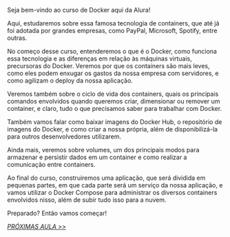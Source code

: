 

Seja bem-vindo ao curso de Docker aqui da Alura!

Aqui, estudaremos sobre essa famosa tecnologia de containers, que até já foi adotada por grandes empresas, como PayPal, Microsoft, Spotify, entre outras.

No começo desse curso, entenderemos o que é o Docker, como funciona essa tecnologia e as diferenças em relação às máquinas virtuais, precursoras do Docker. Veremos por que os containers são mais leves, como eles podem enxugar os gastos da nossa empresa com servidores, e como agilizam o deploy da nossa aplicação.

Veremos também sobre o ciclo de vida dos containers, quais os principais comandos envolvidos quando queremos criar, dimensionar ou remover um container, e claro, tudo o que precisamos saber para trabalhar com Docker.

Também vamos falar como baixar imagens do Docker Hub, o repositório de imagens do Docker, e como criar a nossa própria, além de disponibilizá-la para outros desenvolvedores utilizarem.

Ainda mais, veremos sobre volumes, um dos principais modos para armazenar e persistir dados em um container e como realizar a comunicação entre containers.

Ao final do curso, construiremos uma aplicação, que será dividida em pequenas partes, em que cada parte será um serviço da nossa aplicação, e vamos utilizar o Docker Compose para administrar os diversos containers envolvidos nisso, além de subir tudo isso para a nuvem.

Preparado? Então vamos começar!


*[PRÓXIMAS AULA >>](https://github.com/pvreboucas/docker/blob/aula-1/aulas/2-problema-das-maquinas-virtuais.md)*

